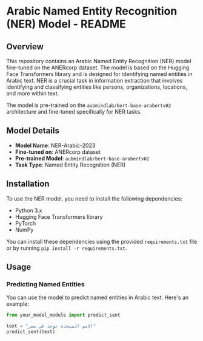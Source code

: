 # Arabic Named Entity Recognition (NER) Model - README

## Overview

This repository contains an Arabic Named Entity Recognition (NER) model fine-tuned on the ANERcorp dataset. The model is based on the Hugging Face Transformers library and is designed for identifying named entities in Arabic text. NER is a crucial task in information extraction that involves identifying and classifying entities like persons, organizations, locations, and more within text.

The model is pre-trained on the `aubmindlab/bert-base-arabertv02` architecture and fine-tuned specifically for NER tasks.

## Model Details

- **Model Name**: NER-Arabic-2023
- **Fine-tuned on**: ANERcorp dataset
- **Pre-trained Model**: `aubmindlab/bert-base-arabertv02`
- **Task Type**: Named Entity Recognition (NER)

## Installation

To use the NER model, you need to install the following dependencies:

- Python 3.x
- Hugging Face Transformers library
- PyTorch
- NumPy

You can install these dependencies using the provided `requirements.txt` file or by running `pip install -r requirements.txt`.

## Usage

### Predicting Named Entities

You can use the model to predict named entities in Arabic text. Here's an example:

```python
from your_model_module import predict_sent

text = "الامم المتحدة توجد في مصر"
predict_sent(text)
